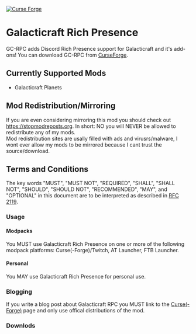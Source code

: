 [![Curse Forge](https://cf.way2muchnoise.eu/short_galacticraft-rpc_downloads.svg)](https://minecraft.curseforge.com/projects/galacticraft-rpc)
# Galacticraft Rich Presence
GC-RPC adds Discord Rich Presence support for Galacticraft and it's add-ons!
You can download GC-RPC from [CurseForge](https://minecraft.curseforge.com/projects/galacticraft-rpc).

## Currently Supported Mods
* Galacticraft Planets


## Mod Redistribution/Mirroring
If you are even considering mirroring this mod you should check out https://stopmodreposts.org.
In short: NO you will NEVER be allowed to redistribute any of my mods.
<br>
Mod redistribution sites are usally filled with ads and virusrs/malware, I wont ever allow my mods to be mirrored because I cant trust the source/download.


## Terms and Conditions
The key words "MUST", "MUST NOT", "REQUIRED", "SHALL", "SHALL
NOT", "SHOULD", "SHOULD NOT", "RECOMMENDED",  "MAY", and
"OPTIONAL" in this document are to be interpreted as described in
[RFC 2119](https://tools.ietf.org/html/rfc2119).
### Usage
#### Modpacks
You MUST use Galacticraft Rich Presence on one or more of the following modpack platforms: Curse(-Forge)/Twitch, AT Launcher, FTB Launcher.

#### Personal
You MAY use Galacticraft Rich Presence for personal use.

### Blogging
If you write a blog post about Galacticraft RPC you MUST link to the [Curse(-Forge)]() page and only use offical distributions of the mod.

### Downlods